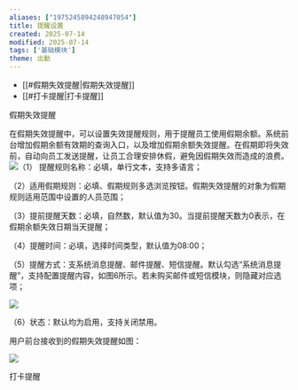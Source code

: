 ```yaml
---
aliases: ["1975245894248947054"]
title: 提醒设置
created: 2025-07-14
modified: 2025-07-14
tags: ['基础模块']
theme: 出勤
---
```


- [[#假期失效提醒|假期失效提醒]]
- [[#打卡提醒|打卡提醒]]

假期失效提醒

在假期失效提醒中，可以设置失效提醒规则，用于提醒员工使用假期余额。系统前台增加假期余额有效期的查询入口，以及增加假期余额失效提醒。在假期即将失效前，自动向员工发送提醒，让员工合理安排休假，避免因假期失效而造成的浪费。![](eba792adb90f800d220b7265b239c5e9.jpg)（1） 提醒规则名称：必填，单行文本，支持多语言；

（2）适用假期规则：必填、假期规则多选浏览按钮。假期失效提醒的对象为假期规则适用范围中设置的人员范围；

（3）提前提醒天数：必填，自然数，默认值为30。当提前提醒天数为0表示，在假期余额失效日期当天提醒；

（4）提醒时间：必填，选择时间类型，默认值为08:00；

（5）提醒方式：支系统消息提醒、邮件提醒、短信提醒。默认勾选“系统消息提醒”，支持配置提醒内容，如图6所示。若未购买邮件或短信模块，则隐藏对应选项；

![](fe98ebb5670431a6c03301b7811da871.jpg)

（6）状态：默认均为启用，支持关闭禁用。

用户前台接收到的假期失效提醒如图：

![](ce1f0326629743897c93f6a89d35ea8f.jpg)

打卡提醒
